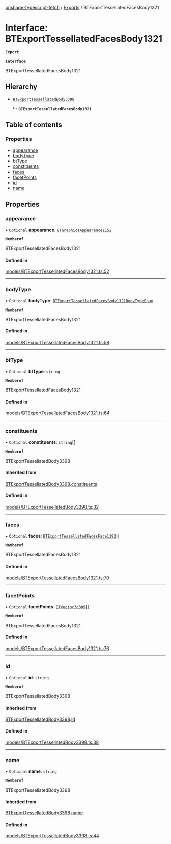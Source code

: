 [onshape-typescript-fetch](../README.md) / [Exports](../modules.md) / BTExportTessellatedFacesBody1321

# Interface: BTExportTessellatedFacesBody1321

**`Export`**

**`Interface`**

BTExportTessellatedFacesBody1321

## Hierarchy

- [`BTExportTessellatedBody3398`](BTExportTessellatedBody3398.md)

  ↳ **`BTExportTessellatedFacesBody1321`**

## Table of contents

### Properties

- [appearance](BTExportTessellatedFacesBody1321.md#appearance)
- [bodyType](BTExportTessellatedFacesBody1321.md#bodytype)
- [btType](BTExportTessellatedFacesBody1321.md#bttype)
- [constituents](BTExportTessellatedFacesBody1321.md#constituents)
- [faces](BTExportTessellatedFacesBody1321.md#faces)
- [facetPoints](BTExportTessellatedFacesBody1321.md#facetpoints)
- [id](BTExportTessellatedFacesBody1321.md#id)
- [name](BTExportTessellatedFacesBody1321.md#name)

## Properties

### appearance

• `Optional` **appearance**: [`BTGraphicsAppearance1152`](BTGraphicsAppearance1152.md)

**`Memberof`**

BTExportTessellatedFacesBody1321

#### Defined in

[models/BTExportTessellatedFacesBody1321.ts:52](https://github.com/toebes/onshape-typescript-fetch/blob/3e11ae1/models/BTExportTessellatedFacesBody1321.ts#L52)

___

### bodyType

• `Optional` **bodyType**: [`BTExportTessellatedFacesBody1321BodyTypeEnum`](../modules.md#btexporttessellatedfacesbody1321bodytypeenum-1)

**`Memberof`**

BTExportTessellatedFacesBody1321

#### Defined in

[models/BTExportTessellatedFacesBody1321.ts:58](https://github.com/toebes/onshape-typescript-fetch/blob/3e11ae1/models/BTExportTessellatedFacesBody1321.ts#L58)

___

### btType

• `Optional` **btType**: `string`

**`Memberof`**

BTExportTessellatedFacesBody1321

#### Defined in

[models/BTExportTessellatedFacesBody1321.ts:64](https://github.com/toebes/onshape-typescript-fetch/blob/3e11ae1/models/BTExportTessellatedFacesBody1321.ts#L64)

___

### constituents

• `Optional` **constituents**: `string`[]

**`Memberof`**

BTExportTessellatedBody3398

#### Inherited from

[BTExportTessellatedBody3398](BTExportTessellatedBody3398.md).[constituents](BTExportTessellatedBody3398.md#constituents)

#### Defined in

[models/BTExportTessellatedBody3398.ts:32](https://github.com/toebes/onshape-typescript-fetch/blob/3e11ae1/models/BTExportTessellatedBody3398.ts#L32)

___

### faces

• `Optional` **faces**: [`BTExportTessellatedFacesFace1192`](BTExportTessellatedFacesFace1192.md)[]

**`Memberof`**

BTExportTessellatedFacesBody1321

#### Defined in

[models/BTExportTessellatedFacesBody1321.ts:70](https://github.com/toebes/onshape-typescript-fetch/blob/3e11ae1/models/BTExportTessellatedFacesBody1321.ts#L70)

___

### facetPoints

• `Optional` **facetPoints**: [`BTVector3d389`](BTVector3d389.md)[]

**`Memberof`**

BTExportTessellatedFacesBody1321

#### Defined in

[models/BTExportTessellatedFacesBody1321.ts:76](https://github.com/toebes/onshape-typescript-fetch/blob/3e11ae1/models/BTExportTessellatedFacesBody1321.ts#L76)

___

### id

• `Optional` **id**: `string`

**`Memberof`**

BTExportTessellatedBody3398

#### Inherited from

[BTExportTessellatedBody3398](BTExportTessellatedBody3398.md).[id](BTExportTessellatedBody3398.md#id)

#### Defined in

[models/BTExportTessellatedBody3398.ts:38](https://github.com/toebes/onshape-typescript-fetch/blob/3e11ae1/models/BTExportTessellatedBody3398.ts#L38)

___

### name

• `Optional` **name**: `string`

**`Memberof`**

BTExportTessellatedBody3398

#### Inherited from

[BTExportTessellatedBody3398](BTExportTessellatedBody3398.md).[name](BTExportTessellatedBody3398.md#name)

#### Defined in

[models/BTExportTessellatedBody3398.ts:44](https://github.com/toebes/onshape-typescript-fetch/blob/3e11ae1/models/BTExportTessellatedBody3398.ts#L44)
